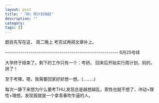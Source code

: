 ```yaml
---
layout: post
title: "『研』周计划搞起"
description: ""
category: 
tags: []
---
```



题目先写在这， 周二晚上 考完试再把文章补上。  

---------------------------------------------------------- 6月25号续


大学终于结束了。剩下的工作只有一个：考研。 回来后开始实行周计划，妈的，拼了！

至于考哪，嗯，我需要回家好好想一想。(.........)


每次一静下来想为什么要考THU,发现总是越想越乱，索性也就不想了，冲动+理性+理想。发现我就是一个拿青春吹牛逼的人。

